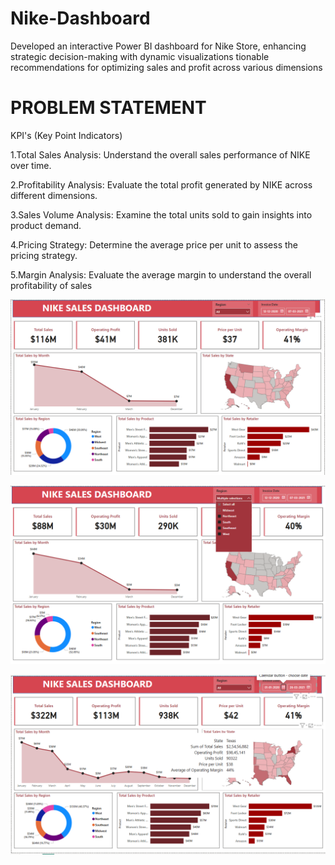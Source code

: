 # Nike-Dashboard
Developed an interactive Power BI dashboard for Nike Store, enhancing strategic decision-making with dynamic visualizations
tionable recommendations for optimizing sales and profit across various dimensions


# PROBLEM STATEMENT 

KPI's (Key Point Indicators) 

1.Total Sales Analysis: 
Understand the overall sales performance of NIKE over time. 

2.Profitability Analysis: 
Evaluate the total profit generated by NIKE across different dimensions. 

3.Sales Volume Analysis: 
Examine the total units sold to gain insights into product demand. 

4.Pricing Strategy: 
Determine the average price per unit to assess the pricing strategy. 

5.Margin Analysis: 
Evaluate the average margin to understand the overall profitability of sales



![image alt](https://github.com/rohansingh2609/Nike-Dashboard/blob/5c11d78e1b0405fd80e44aadf438d6bccb7b29a6/NIKE%20SALES%20DASHBOARD.png)

![image alt](https://github.com/rohansingh2609/Nike-Dashboard/blob/71992cf58cac53979bf3f0e8a51d97b95e7cc6f8/Screenshot%202025-04-21%20113429.png)

![image alt](https://github.com/rohansingh2609/Nike-Dashboard/blob/main/Screenshot%202025-04-21%20115102.png?raw=true)
